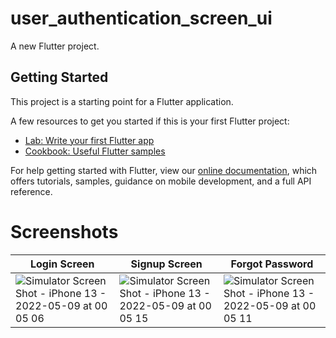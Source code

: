 # user_authentication_screen_ui

A new Flutter project.

## Getting Started

This project is a starting point for a Flutter application.

A few resources to get you started if this is your first Flutter project:

- [Lab: Write your first Flutter app](https://flutter.dev/docs/get-started/codelab)
- [Cookbook: Useful Flutter samples](https://flutter.dev/docs/cookbook)

For help getting started with Flutter, view our
[online documentation](https://flutter.dev/docs), which offers tutorials,
samples, guidance on mobile development, and a full API reference.

# Screenshots
| Login Screen  | Signup Screen | Forgot Password |
| ------------- | ------------- | ------------- |
| ![Simulator Screen Shot - iPhone 13 - 2022-05-09 at 00 05 06](https://user-images.githubusercontent.com/56762634/167319603-529628e4-d713-4ea1-b130-53dfdee5d244.png) | ![Simulator Screen Shot - iPhone 13 - 2022-05-09 at 00 05 15](https://user-images.githubusercontent.com/56762634/167319611-02667888-db3d-4803-8ab8-e503bfd8e42e.png) |![Simulator Screen Shot - iPhone 13 - 2022-05-09 at 00 05 11](https://user-images.githubusercontent.com/56762634/167319620-33e94732-054a-454b-8b6c-f4dc4728da22.png)|
